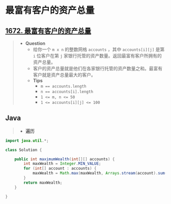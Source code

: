 # 最富有客户的资产总量

## [1672. 最富有客户的资产总量](https://leetcode.cn/problems/richest-customer-wealth/)

> - **Question**
>   - 给你一个 `m x n` 的整数网格 `accounts` ，其中 `accounts[i][j]` 是第 `i`​​​​​​​​​​​​ 位客户在第 `j` 家银行托管的资产数量。返回最富有客户所拥有的资产总量。
>   - 客户的资产总量就是他们在各家银行托管的资产数量之和。最富有客户就是资产总量最大的客户。
>   - **Tips**
>     - `m == accounts.length`
>     - `n == accounts[i].length`
>     - `1 <= m, n <= 50`
>     - `1 <= accounts[i][j] <= 100`

## Java

> - **遍历**

```java
import java.util.*;

class Solution {

    public int maximumWealth(int[][] accounts) {
        int maxWealth = Integer.MIN_VALUE;
        for (int[] account : accounts) {
            maxWealth = Math.max(maxWealth, Arrays.stream(account).sum());
        }
        return maxWealth;
    }

}

```
